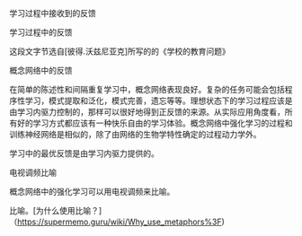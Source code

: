 学习过程中接收到的反馈

学习过程中的反馈

这段文字节选自[彼得.沃兹尼亚克]所写的的《学校的教育问题》

概念网络中的反馈

在简单的陈述性和间隔重复学习中，概念网络表现良好。复杂的任务可能会包括程序性学习，模式提取和泛化，模式完善，遗忘等等。理想状态下的学习过程应该是由学习内驱力控制的，那样可以很好地得到正反馈的来源。从实际应用角度看，所有好的学习方式都应该有一种快乐自由的学习体验。概念网络中强化学习的过程和训练神经网络是相似的，除了由网络的生物学特性确定的过程动力学外。

学习中的最优反馈是由学习内驱力提供的。

电视调频比喻

概念网络中的强化学习可以用电视调频来比喻。

比喻。[为什么使用比喻？]（https://supermemo.guru/wiki/Why_use_metaphors%3F)